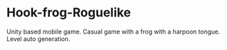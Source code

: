 # Hook-frog-Roguelike
Unity based mobile game.  Casual game with a frog with a harpoon tongue. Level auto generation.
